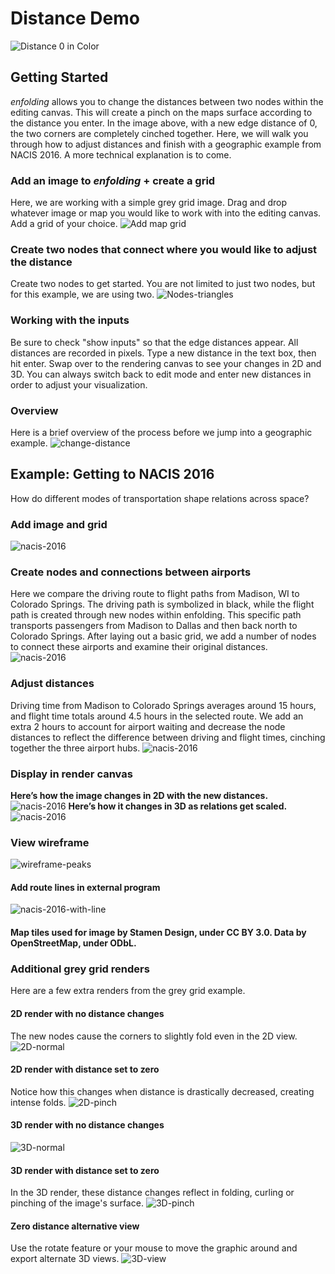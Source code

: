 # Distance Demo
![Distance 0 in Color](../graphics/distance-tutorial/pinch-color.png)
## Getting Started
_enfolding_ allows you to change the distances between two nodes within the editing canvas. This will create a pinch on the maps surface according to the distance you enter. In the image above, with a new edge distance of 0, the two corners are completely cinched together. Here, we will walk you through how to adjust distances and finish with a geographic example from NACIS 2016. A more technical explanation is to come. 
### Add an image to _enfolding_ + create a grid
Here, we are working with a simple grey grid image. Drag and drop whatever image or map you would like to work with into the editing canvas. Add a grid of your choice.
![Add map grid](../graphics/distance-tutorial/add-map-grid.png)
### Create two nodes that connect where you would like to adjust the distance
Create two nodes to get started. You are not limited to just two nodes, but for this example, we are using two.
![Nodes-triangles](../graphics/distance-tutorial/nodes-triangles.png)
### Working with the inputs
Be sure to check "show inputs" so that the edge distances appear. All distances are recorded in pixels. Type a new distance in the text box, then hit enter. Swap over to the rendering canvas to see your changes in 2D and 3D. You can always switch back to edit mode and enter new distances in order to adjust your visualization. 
### Overview
Here is a brief overview of the process before we jump into a geographic example.
![change-distance](../graphics/distance-tutorial/change-distance.gif)

## Example: Getting to NACIS 2016
How do different modes of transportation shape relations across space?
### Add image and grid
![nacis-2016](../graphics/distance-tutorial/grids.png)
### Create nodes and connections between airports
Here we compare the driving route to flight paths from Madison, WI to Colorado Springs. The driving path is symbolized in black, while the flight path is created through new nodes within enfolding. This specific path transports passengers from Madison to Dallas and then back north to Colorado Springs. After laying out a basic grid, we add a number of nodes to connect these airports and examine their original distances. 
![nacis-2016](../graphics/distance-tutorial/nodes.png)
### Adjust distances
Driving time from Madison to Colorado Springs averages around 15 hours, and flight time totals around 4.5 hours in the selected route. We add an extra 2 hours to account for airport waiting and decrease the node distances to reflect the difference between driving and flight times, cinching together the three airport hubs. 
![nacis-2016](../graphics/distance-tutorial/inputs.png)
### Display in render canvas
**Here’s how the image changes in 2D with the new distances.**
![nacis-2016](../graphics/distance-tutorial/2-D.jpg) 
**Here’s how it changes in 3D as relations get scaled.**
![nacis-2016](../graphics/distance-tutorial/nacis-2016.jpg) 
### View wireframe
![wireframe-peaks](../graphics/distance-tutorial/wireframe-peaks.jpg)
#### Add route lines in external program
![nacis-2016-with-line](../graphics/distance-tutorial/nacis-2016-with-line.png)

#### Map tiles used for image by Stamen Design, under CC BY 3.0. Data by OpenStreetMap, under ODbL.


### Additional grey grid renders
Here are a few extra renders from the grey grid example. 
#### 2D render with no distance changes
The new nodes cause the corners to slightly fold even in the 2D view.
![2D-normal](../graphics/distance-tutorial/2D-normal.png)
#### 2D render with distance set to zero
Notice how this changes when distance is drastically decreased, creating intense folds.
![2D-pinch](../graphics/distance-tutorial/2D-pinch.png)
#### 3D render with no distance changes
![3D-normal](../graphics/distance-tutorial/3D-normal.png)
#### 3D render with distance set to zero
In the 3D render, these distance changes reflect in folding, curling or pinching of the image's surface. 
![3D-pinch](../graphics/distance-tutorial/3D-pinch.png)
#### Zero distance alternative view
Use the rotate feature or your mouse to move the graphic around and export alternate 3D views. 
![3D-view](../graphics/distance-tutorial/3D-view.png)
